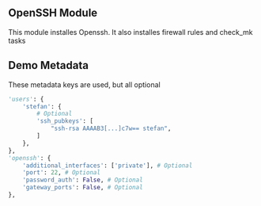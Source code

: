 OpenSSH Module
--------------

This module installes Openssh. It also installes firewall rules and check_mk tasks

Demo Metadata
-------------

These metadata keys are used, but all optional

```python
'users': {
    'stefan': {
        # Optional
        'ssh_pubkeys': [
            "ssh-rsa AAAAB3[...]c7w== stefan",
        ]
    },
},
'openssh': {
    'additional_interfaces': ['private'], # Optional
    'port': 22, # Optional
    'password_auth': False, # Optional
    'gateway_ports': False, # Optional
},
```

